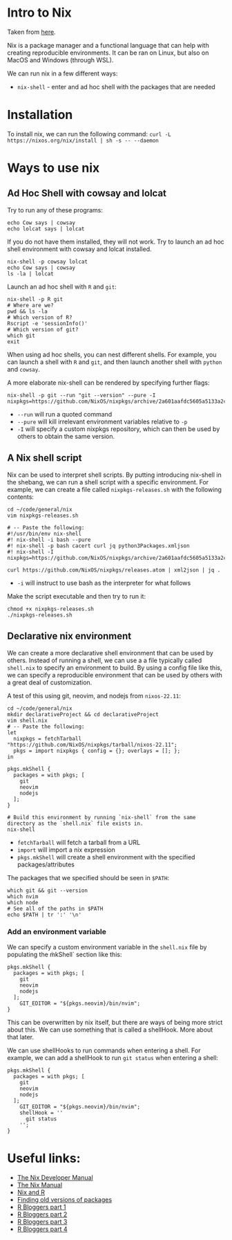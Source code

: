 # Intro to Nix
Taken from [here](https://nix.dev/tutorials/first-steps/).

Nix is a package manager and a functional language that can help with creating reproducible environments. It can be ran on Linux, but also on MacOS and Windows (through WSL). 

We can run nix in a few different ways:
- `nix-shell` - enter and ad hoc shell with the packages that are needed


# Installation
To install nix, we can run the following command:
`curl -L https://nixos.org/nix/install | sh -s -- --daemon`

# Ways to use nix

## Ad Hoc Shell with cowsay and lolcat
Try to run any of these programs:
```{sh}
echo Cow says | cowsay
echo lolcat says | lolcat
```
If you do not have them installed, they will not work. Try to launch an ad hoc shell environment with cowsay and lolcat installed. 

```{sh}
nix-shell -p cowsay lolcat
echo Cow says | cowsay
ls -la | lolcat
```

Launch an ad hoc shell with `R` and `git`:
```{sh}
nix-shell -p R git
# Where are we?
pwd && ls -la
# Which version of R?
Rscript -e 'sessionInfo()'
# Which version of git?
which git
exit
```
When using ad hoc shells, you can nest different shells. For example, you can launch a shell with `R` and `git`, and then launch another shell with `python` and `cowsay`.

A more elaborate nix-shell can be rendered by specifying further flags:
```{sh}
nix-shell -p git --run "git --version" --pure -I nixpkgs=https://github.com/NixOS/nixpkgs/archive/2a601aafdc5605a5133a2ca506a34a3a73377247.tar.gz
```
- `--run` will run a quoted command
- `--pure` will kill irrelevant environment variables relative to `-p`
- `-I` will specify a custom nixpkgs repository, which can then be used by others to obtain the same version.

## A Nix shell script
Nix can be used to interpret shell scripts. By putting introducing nix-shell in the shebang, we can run a shell script with a specific environment. For example, we can create a file called `nixpkgs-releases.sh` with the following contents:
```{sh}
cd ~/code/general/nix
vim nixpkgs-releases.sh

# -- Paste the following:
#!/usr/bin/env nix-shell
#! nix-shell -i bash --pure
#! nix-shell -p bash cacert curl jq python3Packages.xmljson
#! nix-shell -I nixpkgs=https://github.com/NixOS/nixpkgs/archive/2a601aafdc5605a5133a2ca506a34a3a73377247.tar.gz

curl https://github.com/NixOS/nixpkgs/releases.atom | xml2json | jq .
```
- `-i` will instruct to use bash as the interpreter for what follows

Make the script executable and then try to run it:
```{sh}
chmod +x nixpkgs-releases.sh
./nixpkgs-releases.sh
```

## Declarative nix environment
We can create a more declarative shell environment that can be used by others. Instead of running a shell, we can use a a file typically called `shell.nix` to specify an environment to build. By using a config file like this, we can specify a reproducible environment that can be used by others with a great deal of customization.

A test of this using git, neovim, and nodejs from `nixos-22.11`:

```{sh}
cd ~/code/general/nix
mkdir declarativeProject && cd declarativeProject
vim shell.nix
# -- Paste the following:
let
  nixpkgs = fetchTarball "https://github.com/NixOS/nixpkgs/tarball/nixos-22.11";
  pkgs = import nixpkgs { config = {}; overlays = []; };
in

pkgs.mkShell {
  packages = with pkgs; [
    git
    neovim
    nodejs
  ];
}

# Build this environment by running `nix-shell` from the same directory as the `shell.nix` file exists in.
nix-shell
```
- `fetchTarball` will fetch a tarball from a URL
- `import` will import a nix expression
- `pkgs.mkShell` will create a shell environment with the specified packages/attributes

The packages that we specified should be seen in `$PATH`:
```{sh}
which git && git --version
which nvim
which node
# See all of the paths in $PATH
echo $PATH | tr ':' '\n'
```

### Add an environment variable
We can specify a custom environment variable in the `shell.nix` file by populating the m̀kShell` section like this:
```{sh}
pkgs.mkShell {
  packages = with pkgs; [
    git
    neovim
    nodejs
  ];
    GIT_EDITOR = "${pkgs.neovim}/bin/nvim";
}
```
This can be overwritten by nix itself, but there are ways of being more strict about this. We can use something that is called a shellHook. More about that later.

We can use shellHooks to run commands when entering a shell. For example, we can add a shellHook to run `git status` when entering a shell:
```{sh}
pkgs.mkShell {
  packages = with pkgs; [
    git
    neovim
    nodejs
  ];
    GIT_EDITOR = "${pkgs.neovim}/bin/nvim";
    shellHook = ''
      git status
    '';
}
```


# Useful links:
- <a href="https://nix.dev/">The Nix Developer Manual</a>
- <a href="https://nixos.org/manual/nix/stable/">The Nix Manual</a>
- <a href="https://rgoswami.me/posts/nix-r-devtools/">Nix and R</a>
- <a href="https://lazamar.github.io/download-specific-package-version-with-nix/">Finding old versions of packages</a>
- <a href="https://www.r-bloggers.com/2023/07/reproducible-data-science-with-nix">R Bloggers part 1</a>
- <a href="https://www.r-bloggers.com/2023/07/reproducible-data-science-with-nix-part-2-running-targets-pipelines-with-nix/">R Bloggers part 2</a>
- <a href="https://www.r-bloggers.com/2023/07/reproducible-data-science-with-nix-part-3-frictionless-plumber-api-deployments-with-nix/">R Bloggers part 3</a>
- <a href="https://www.r-bloggers.com/2023/08/reproducible-data-science-with-nix-part-4-so-long-renv-and-docker-and-thanks-for-all-the-fish">R Bloggers part 4</a>

